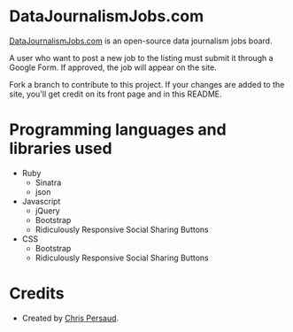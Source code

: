 # DataJournalismJobs.com
[DataJournalismJobs.com](http://datajournalismjobs.com) is an open-source data journalism jobs board.

A user who want to post a new job to the listing must submit it through a Google Form. If approved, the job will appear on the site. 

Fork a branch to contribute to this project. If your changes are added to the site, you'll get credit on its front page and in this README.

# Programming languages and libraries used
- Ruby 
  - Sinatra
  - json
- Javascript
  - jQuery
  - Bootstrap
  - Ridiculously Responsive Social Sharing Buttons
- CSS
  - Bootstrap
  - Ridiculously Responsive Social Sharing Buttons
  
# Credits
- Created by [Chris Persaud](http://ChrisPersaud.com).